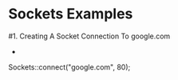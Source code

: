 # Sockets Examples


#1. Creating A Socket Connection To google.com

- ```php
Sockets::connect("google.com", 80);
```
